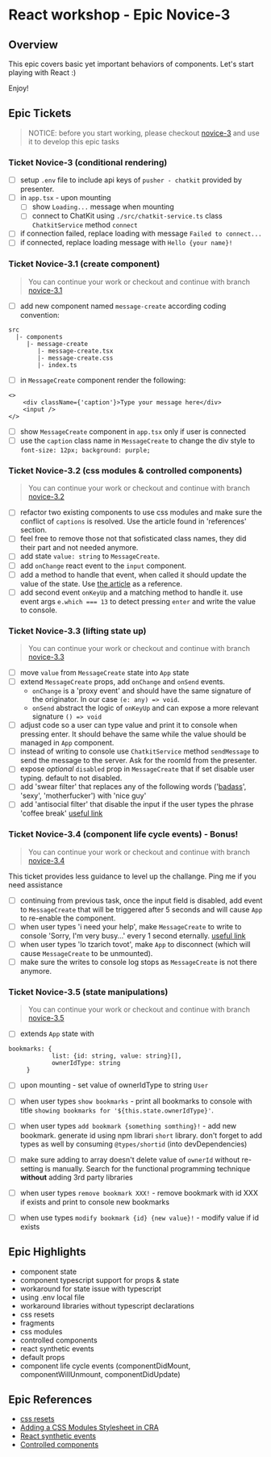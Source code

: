 # React workshop - Epic Novice-3

## Overview
This epic covers basic yet important behaviors of components. Let's start playing with React :)

Enjoy! 

## Epic Tickets
> NOTICE: before you start working, please checkout  [novice-3](https://github.com/esakal/react-workshop/tree/novice-3) and use it to develop this epic tasks

### Ticket Novice-3 (conditional rendering)
- [ ] setup `.env` file to include api keys of `pusher - chatkit` provided by presenter.
- [ ] in `app.tsx` - upon mounting 
  - [ ] show `Loading...` message when mounting 
  - [ ] connect to ChatKit using `./src/chatkit-service.ts` class `ChatkitService` method `connect`
- [ ] if connection failed, replace loading with message `Failed to connect...`
- [ ] if connected, replace loading message with `Hello {your name}!`

### Ticket Novice-3.1 (create component)
> You can continue your work or checkout and continue with branch [novice-3.1](https://github.com/esakal/react-workshop/tree/novice-3.1)

- [ ] add new component named `message-create` according coding convention:
```
src
  |- components
     |- message-create
        |- message-create.tsx
        |- message-create.css
        |- index.ts
```
- [ ] in `MessageCreate` component render the following: 
```
<>
	<div className={'caption'}>Type your message here</div>
	<input />
</>
```
- [ ] show `MessageCreate` component in `app.tsx` only if user is connected
- [ ] use the `caption` class name in `MessageCreate` to change the div style to `font-size: 12px; background: purple;`

### Ticket Novice-3.2 (css modules & controlled components)
> You can continue your work or checkout and continue with branch [novice-3.2](https://github.com/esakal/react-workshop/tree/novice-3.2)

- [ ] refactor two existing components to use css modules and make sure the conflict of `captions` is resolved. Use the article found in 'references' section.
- [ ] feel free to remove those not that sofisticated class names, they did their part and not needed anymore.
- [ ] add state `value: string` to `MessageCreate`.
- [ ] add `onChange` react event to the `input` component.
- [ ] add a method to handle that event, when called it should update the value of the state. Use [the article](https://reactjs.org/docs/forms.html) as a reference.
- [ ] add second event `onKeyUp` and a matching method to handle it. use event args `e.which === 13` to detect pressing `enter` and write the value to console.

### Ticket Novice-3.3 (lifting state up)
> You can continue your work or checkout and continue with branch [novice-3.3](https://github.com/esakal/react-workshop/tree/novice-3.3)

- [ ] move `value` from `MessageCreate` state into `App` state
- [ ] extend `MessageCreate` props, add `onChange` and `onSend` events.
	- `onChange` is a 'proxy event' and should have the same signature of the originator. In our case `(e: any) => void`. 
	- `onSend` abstract the logic of `onKeyUp` and can expose a more relevant signature `() => void`
- [ ] adjust code so a user can type value and print it to console when pressing enter. It should behave the same while the value should be managed in `App` component.
- [ ] instead of writing to console use `ChatkitService` method `sendMessage` to send the message to the server. Ask for the roomId from the presenter.
- [ ] expose *optional* `disabled` prop in `MessageCreate` that if set disable user typing. default to not disabled.
- [ ] add 'swear filter' that replaces any of the following words ('[badass](https://www.urbandictionary.com/define.php?term=Badass)', 'sexy', 'motherfucker') with 'nice guy'
- [ ] add 'antisocial filter' that disable the input if the user types the phrase 'coffee break' [useful link](https://www.slashgear.com/how-many-daily-cups-of-coffee-are-safe-study-offers-surprising-answer-10576199/)

### Ticket Novice-3.4 (component life cycle events) - Bonus!
> You can continue your work or checkout and continue with branch [novice-3.4](https://github.com/esakal/react-workshop/tree/novice-3.4)

This ticket provides less guidance to level up the challange. Ping me if you need assistance 
- [ ] continuing from previous task, once the input field is disabled, add event to `MessageCreate` that will be triggered after 5 seconds and will cause `App` to re-enable the component.
- [ ] when user types 'i need your help', make `MessageCreate` to write to console 'Sorry, I'm very busy...' every 1 second eternally. [useful link](https://www.quora.com/Why-do-some-people-pretend-to-be-busy-and-occupied)
- [ ] when user types 'lo tzarich tovot', make `App` to disconnect (which will cause `MessageCreate` to be unmounted).
- [ ] make sure the writes to console log stops as `MessageCreate` is not there anymore.

### Ticket Novice-3.5 (state manipulations)
> You can continue your work or checkout and continue with branch [novice-3.5](https://github.com/esakal/react-workshop/tree/novice-3.5)

- [ ] extends `App` state with 
```
bookmarks: {
            list: {id: string, value: string}[],
            ownerIdType: string
     }
```
- [ ] upon mounting - set value of ownerIdType to string `User`  
- [ ] when user types `show bookmarks` - print all bookmarks to console with title `showing bookmarks for '${this.state.ownerIdType}'`.
- [ ] when user types `add bookmark {something somthing}!` - add new bookmark. generate id using npm librari `short` library. don't forget to add types as well by consuming `@types/shortid` (into devDependencies)
- [ ] make sure adding to array doesn't delete value of `ownerId` without re-setting is manually. Search for the functional programming technique **without** adding 3rd party libraries
- [ ] when user types `remove bookmark XXX!` - remove bookmark with id XXX if exists and print to console new bookmarks
- [ ] when use types `modify bookmark {id} {new value}!` - modify value if id exists


## Epic Highlights  
- component state
- component typescript support for props & state
- workaround for state issue with typescript
- using .env local file
- workaround libraries without typescript declarations
- css resets 
- fragments
- css modules
- controlled components
- react synthetic events
- default props
- component life cycle events (componentDidMount, componentWillUnmount, componentDidUpdate)


## Epic References
- [css resets](http://facebook.github.io/create-react-app/docs/adding-css-reset)
- [Adding a CSS Modules Stylesheet in CRA](https://facebook.github.io/create-react-app/docs/adding-a-css-modules-stylesheet)
- [React synthetic events](https://reactjs.org/docs/events.html)
- [Controlled components](https://reactjs.org/docs/forms.html)
